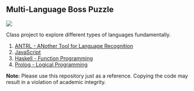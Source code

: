 Multi-Language Boss Puzzle
-----------------------------
![](http://tekhkids.jjrsystems.com/images/SJOBS.PNG)

Class project to explore different types of languages fundamentally. 

1. [ANTRL - ANother Tool for Language Recognition](https://www.antlr.org)
2. [JavaScript](https://www.javascript.com)
3. [Haskell - Function Programming](https://www.haskell.org)
4. [Prolog - Logical Programming](https://www.swi-prolog.org)

**Note:** Please use this repository just as a reference. Copying the code may result in a violation of academic integrity. 
